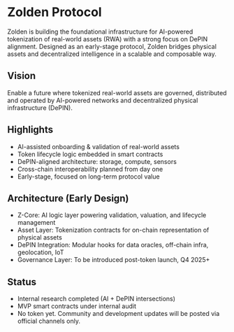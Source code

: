 # Zolden Protocol

Zolden is building the foundational infrastructure for AI-powered tokenization of real-world assets (RWA) with a strong focus on DePIN alignment. Designed as an early-stage protocol, Zolden bridges physical assets and decentralized intelligence in a scalable and composable way.

## Vision

Enable a future where tokenized real-world assets are governed, distributed and operated by AI-powered networks and decentralized physical infrastructure (DePIN).

## Highlights

- AI-assisted onboarding & validation of real-world assets
- Token lifecycle logic embedded in smart contracts
- DePIN-aligned architecture: storage, compute, sensors
- Cross-chain interoperability planned from day one
- Early-stage, focused on long-term protocol value

## Architecture (Early Design)

- Z-Core: AI logic layer powering validation, valuation, and lifecycle management
- Asset Layer: Tokenization contracts for on-chain representation of physical assets
- DePIN Integration: Modular hooks for data oracles, off-chain infra, geolocation, IoT
- Governance Layer: To be introduced post-token launch, Q4 2025+

## Status

- Internal research completed (AI + DePIN intersections)
- MVP smart contracts under internal audit
- No token yet. Community and development updates will be posted via official channels only.
